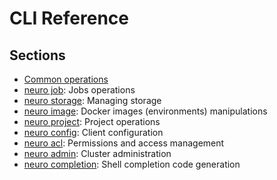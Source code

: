 # CLI Reference

## Sections

* [Common operations](docs/cli/shortcuts)
* [neuro job](docs/cli/job): Jobs operations
* [neuro storage](docs/cli/storage): Managing storage
* [neuro image](docs/cli/image): Docker images \(environments\) manipulations
* [neuro project](docs/cli/project): Project operations
* [neuro config](docs/cli/config): Client configuration
* [neuro acl](docs/cli/acl): Permissions and access management
* [neuro admin](docs/cli/admin): Cluster administration
* [neuro completion](docs/cli/completion): Shell completion code generation

